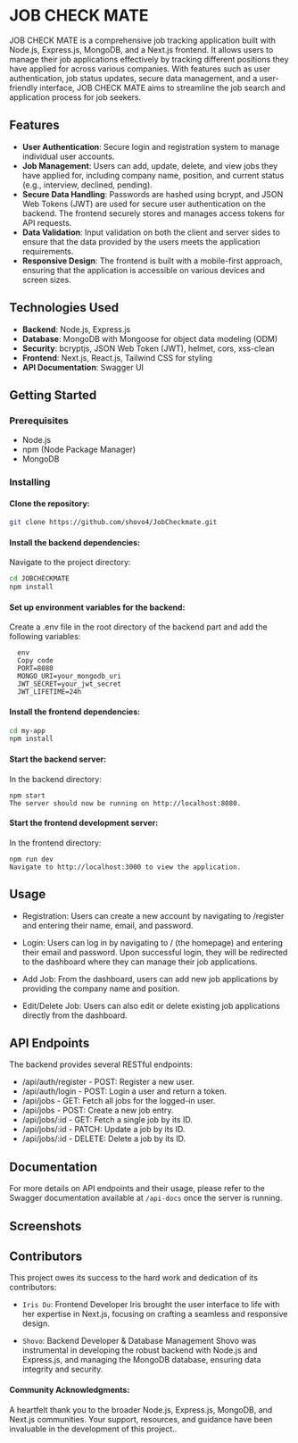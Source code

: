 # JOB CHECK MATE

JOB CHECK MATE is a comprehensive job tracking application built with Node.js, Express.js, MongoDB, and a Next.js frontend. It allows users to manage their job applications effectively by tracking different positions they have applied for across various companies. With features such as user authentication, job status updates, secure data management, and a user-friendly interface, JOB CHECK MATE aims to streamline the job search and application process for job seekers.

## Features

- **User Authentication**: Secure login and registration system to manage individual user accounts.
- **Job Management**: Users can add, update, delete, and view jobs they have applied for, including company name, position, and current status (e.g., interview, declined, pending).
- **Secure Data Handling**: Passwords are hashed using bcrypt, and JSON Web Tokens (JWT) are used for secure user authentication on the backend. The frontend securely stores and manages access tokens for API requests.
- **Data Validation**: Input validation on both the client and server sides to ensure that the data provided by the users meets the application requirements.
- **Responsive Design**: The frontend is built with a mobile-first approach, ensuring that the application is accessible on various devices and screen sizes.

## Technologies Used

- **Backend**: Node.js, Express.js
- **Database**: MongoDB with Mongoose for object data modeling (ODM)
- **Security**: bcryptjs, JSON Web Token (JWT), helmet, cors, xss-clean
- **Frontend**: Next.js, React.js, Tailwind CSS for styling
- **API Documentation**: Swagger UI

## Getting Started

### Prerequisites

- Node.js
- npm (Node Package Manager)
- MongoDB

### Installing

#### **Clone the repository:**

```bash
git clone https://github.com/shovo4/JobCheckmate.git
```


#### **Install the backend dependencies:**

Navigate to the project directory:

```bash
cd JOBCHECKMATE
npm install
```

#### Set up environment variables for the backend:

Create a .env file in the root directory of the backend part and add the following variables:

      env
      Copy code
      PORT=8080
      MONGO_URI=your_mongodb_uri
      JWT_SECRET=your_jwt_secret
      JWT_LIFETIME=24h

#### Install the frontend dependencies:

```bash
cd my-app
npm install
```

#### Start the backend server:
In the backend directory:

    npm start
    The server should now be running on http://localhost:8080.

#### Start the frontend development server:
In the frontend directory:

    npm run dev
    Navigate to http://localhost:3000 to view the application.

## Usage
* Registration: Users can create a new account by navigating to /register and entering their name, email, and password.

* Login: Users can log in by navigating to / (the homepage) and entering their email and password. Upon successful login, they will be redirected to the dashboard where they can manage their job applications.

* Add Job: From the dashboard, users can add new job applications by providing the company name and position.

* Edit/Delete Job: Users can also edit or delete existing job applications directly from the
dashboard.

## API Endpoints
The backend provides several RESTful endpoints:

* /api/auth/register - POST: Register a new user.
* /api/auth/login - POST: Login a user and return a token.
* /api/jobs - GET: Fetch all jobs for the logged-in user.
* /api/jobs - POST: Create a new job entry.
* /api/jobs/:id - GET: Fetch a single job by its ID.
* /api/jobs/:id - PATCH: Update a job by its ID.
* /api/jobs/:id - DELETE: Delete a job by its ID.

## Documentation
For more details on API endpoints and their usage, please refer to the Swagger documentation available at `/api-docs` once the server is running.

## Screenshots



## Contributors
This project owes its success to the hard work and dedication of its contributors:

* `Iris Du`: Frontend Developer
Iris brought the user interface to life with her expertise in Next.js, focusing on crafting a seamless and responsive design.

* `Shovo`: Backend Developer & Database Management
Shovo was instrumental in developing the robust backend with Node.js and Express.js, and managing the MongoDB database, ensuring data integrity and security.

#### Community Acknowledgments:

A heartfelt thank you to the broader Node.js, Express.js, MongoDB, and Next.js communities. Your support, resources, and guidance have been invaluable in the development of this project..



